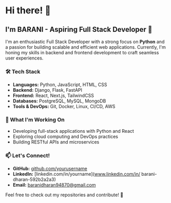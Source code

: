 # Hi there! 👋

## I'm BARANI - Aspiring Full Stack Developer 🚀

I'm an enthusiastic Full Stack Developer with a strong focus on **Python** and a passion for building scalable and efficient web applications. Currently, I'm honing my skills in backend and frontend development to craft seamless user experiences.

### 🛠️ Tech Stack
- **Languages:** Python, JavaScript, HTML, CSS
- **Backend:** Django, Flask, FastAPI
- **Frontend:** React, Next.js, TailwindCSS
- **Databases:** PostgreSQL, MySQL, MongoDB
- **Tools & DevOps:** Git, Docker, Linux, CI/CD, AWS

### 📌 What I'm Working On
- Developing full-stack applications with Python and React
- Exploring cloud computing and DevOps practices
- Building RESTful APIs and microservices

### 📫 Let's Connect!
- **GitHub:** [github.com/yourusername](https://github.com/yourusername)
- **LinkedIn:** [linkedin.com/in/yourname](www.linkedin.com/in/
barani-dharan-592b2a2a3)
- **Email:** baranidharan94870@gmail.com

Feel free to check out my repositories and contribute! 🚀

